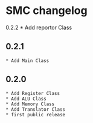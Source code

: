 SMC changelog
==========================

0.2.2
    * Add reportor Class

0.2.1
-----
    * Add Main Class

0.2.0
-----
    * Add Register Class
    * Add ALU Class
    * Add Memory Class
    * Add Translator Class
    * first public release
